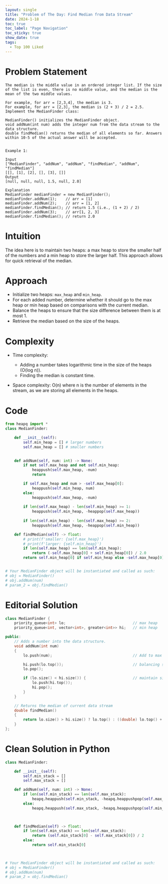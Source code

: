 ```yaml
---
layout: single
title: "Problem of The Day: Find Median from Data Stream"
date: 2024-1-18
toc: true
toc_label: "Page Navigation"
toc_sticky: true
show_date: true
tags:
  - Top 100 Liked
---
```

# Problem Statement
```
The median is the middle value in an ordered integer list. If the size of the list is even, there is no middle value, and the median is the mean of the two middle values.

For example, for arr = [2,3,4], the median is 3.
For example, for arr = [2,3], the median is (2 + 3) / 2 = 2.5.
Implement the MedianFinder class:

MedianFinder() initializes the MedianFinder object.
void addNum(int num) adds the integer num from the data stream to the data structure.
double findMedian() returns the median of all elements so far. Answers within 10-5 of the actual answer will be accepted.
 

Example 1:

Input
["MedianFinder", "addNum", "addNum", "findMedian", "addNum", "findMedian"]
[[], [1], [2], [], [3], []]
Output
[null, null, null, 1.5, null, 2.0]

Explanation
MedianFinder medianFinder = new MedianFinder();
medianFinder.addNum(1);    // arr = [1]
medianFinder.addNum(2);    // arr = [1, 2]
medianFinder.findMedian(); // return 1.5 (i.e., (1 + 2) / 2)
medianFinder.addNum(3);    // arr[1, 2, 3]
medianFinder.findMedian(); // return 2.0
```

# Intuition
The idea here is to maintain two heaps: a max heap to store the smaller half of the numbers and a min heap to store the larger half. This approach allows for quick retrieval of the median.

# Approach
- Initialize two heaps: `max_heap` and `min_heap`.
- For each added number, determine whether it should go to the max heap or min heap based on comparisons with the current median.
- Balance the heaps to ensure that the size difference between them is at most 1.
- Retrieve the median based on the size of the heaps.

# Complexity
- Time complexity:
    - Adding a number takes logarithmic time in the size of the heaps (O(log n)).
    - Finding the median is constant time.

- Space complexity:
O(n) where n is the number of elements in the stream, as we are storing all elements in the heaps.

# Code
```python
from heapq import *
class MedianFinder:

    def __init__(self):
        self.min_heap = [] # larger numbers
        self.max_heap = [] # smaller numbers
        

    def addNum(self, num: int) -> None:
        if not self.max_heap and not self.min_heap:
            heappush(self.max_heap, -num)
            return

        if self.max_heap and num > -self.max_heap[0]:
            heappush(self.min_heap, num)
        else:
            heappush(self.max_heap, -num)
        
        if len(self.max_heap) - len(self.min_heap) >= 1:
            heappush(self.min_heap, -heappop(self.max_heap))
        
        if len(self.min_heap) - len(self.max_heap) >= 2:
            heappush(self.max_heap, -heappop(self.min_heap))

    def findMedian(self) -> float:
        # print(f'smaller: {self.max_heap}')
        # print(f'larger: {self.min_heap}')
        if len(self.max_heap) == len(self.min_heap):
            return (-self.max_heap[0] + self.min_heap[0]) / 2.0
        return self.min_heap[0] if self.min_heap else -self.max_heap[0]


# Your MedianFinder object will be instantiated and called as such:
# obj = MedianFinder()
# obj.addNum(num)
# param_2 = obj.findMedian()
```

# Editorial Solution
```cpp
class MedianFinder {
    priority_queue<int> lo;                              // max heap
    priority_queue<int, vector<int>, greater<int>> hi;   // min heap

public:
    // Adds a number into the data structure.
    void addNum(int num)
    {
        lo.push(num);                                    // Add to max heap

        hi.push(lo.top());                               // balancing step
        lo.pop();

        if (lo.size() < hi.size()) {                     // maintain size property
            lo.push(hi.top());
            hi.pop();
        }
    }

    // Returns the median of current data stream
    double findMedian()
    {
        return lo.size() > hi.size() ? lo.top() : ((double) lo.top() + hi.top()) * 0.5;
    }
};
```

# Clean Solution in Python
```python
class MedianFinder:

    def __init__(self):
        self.min_stack = []
        self.max_stack = []

    def addNum(self, num: int) -> None:
        if len(self.min_stack) == len(self.max_stack):
            heapq.heappush(self.min_stack, -heapq.heappushpop(self.max_stack, -num))
        else:
            heapq.heappush(self.max_stack, -heapq.heappushpop(self.min_stack, num))

        

    def findMedian(self) -> float:
        if len(self.min_stack) == len(self.max_stack):
            return (self.min_stack[0] - self.max_stack[0]) / 2
        else:
            return self.min_stack[0]
        


# Your MedianFinder object will be instantiated and called as such:
# obj = MedianFinder()
# obj.addNum(num)
# param_2 = obj.findMedian()
```